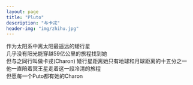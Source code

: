 ```yaml
---
layout: page
title: "Pluto"
description: "与卡戎"
header-img: "img/zhihu.jpg"
---
```

作为太阳系中离太阳最遥远的矮行星<br>
几乎没有阳光能穿越59亿公里的旅程找到她<br>
但与之同行叫做卡戎(Charon)
矮行星距离她只有地球和月球距离的十五分之一<br>
他一直陪着冥王星走着这一段冷清的旅程<br>
但愿每一个Puto都有她的Charon<br>
<!--
<br>
***2019.1.16 二十一刀能换来如此报酬***<br>
>

***2019.1.18  她是上天给我最好的生日礼物***
<img src="https://i.loli.net/2019/03/14/5c8a1e576a624.png" width="200" height="200" alt="初遇" >
-->





